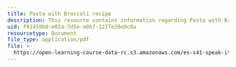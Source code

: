 ```yaml
---
title: Pasta with Broccoli recipe
description: This resource contains information regarding Pasta with Broccoli recipe.
uid: f91459b0-e02a-7d5e-a0b7-1277e29e0c8a
resourcetype: Document
file_type: application/pdf
file: >-
  https://open-learning-course-data-rc.s3.amazonaws.com/es-s41-speak-italian-with-your-mouth-full-spring-2012/f91459b0e02a7d5ea0b71277e29e0c8a_MITES_S41S12_recipe_1a.pdf
---
```

